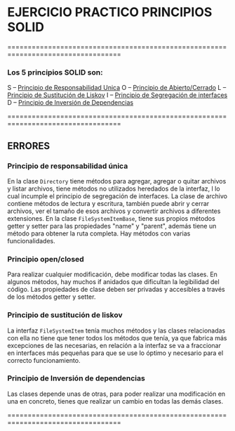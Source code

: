  
# EJERCICIO PRACTICO PRINCIPIOS SOLID

==================================================================================

### Los 5 principios SOLID son:

S –  [Principio de Responsabilidad Unica](https://profile.es/blog/principios-solid-desarrollo-software-calidad/) 
O –  [Principio de Abierto/Cerrado](https://profile.es/blog/principios-solid-desarrollo-software-calidad/)
L –  [Principio de Sustitución de Liskov](https://profile.es/blog/principios-solid-desarrollo-software-calidad/)
I –  [Principio de Segregación de interfaces](https://profile.es/blog/principios-solid-desarrollo-software-calidad/)
D –  [Principio de Inversión de Dependencias](https://profile.es/blog/principios-solid-desarrollo-software-calidad/)

==================================================================================

## ERRORES

### Principio de responsabilidad única

En la clase `Directory` tiene métodos para agregar, agregar o quitar archivos y listar archivos, tiene métodos no utilizados heredados de la interfaz, l lo cual incumple el principio de segregación de interfaces. La clase de archivo contiene métodos de lectura y escritura, también puede abrir y cerrar archivos, ver el tamaño de esos archivos y convertir archivos a diferentes extensiones. En la clase `FileSystemItemBase`, tiene sus propios métodos getter y setter para las propiedades "name" y "parent", además tiene un método para obtener la ruta completa. Hay métodos con varias funcionalidades. 

### Principio open/closed

 Para realizar cualquier modificación, debe modificar todas las clases. En algunos métodos, hay muchos if anidados que dificultan la legibilidad del código. Las propiedades de clase deben ser privadas y accesibles a través de los métodos getter y setter. 

### Principio de sustitución de liskov

La interfaz `FileSystemItem` tenía muchos métodos y las clases relacionadas con ella no tiene que tener todos los métodos que tenía, ya que fabrica más excepciones de las necesarias, en relación a la interfaz se va a fraccionar en interfaces más pequeñas para que se use lo óptimo y necesario para el correcto funcionamiento. 
### Principio de Inversión de dependencias

Las clases depende unas de otras, para poder realizar una modificación en una en concreto, tienes que realizar un cambio en todas las demás clases. 

==================================================================================
